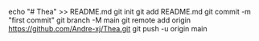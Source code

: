 echo "# Thea" >> README.md
git init
git add README.md
git commit -m "first commit"
git branch -M main
git remote add origin https://github.com/Andre-xj/Thea.git
git push -u origin main
